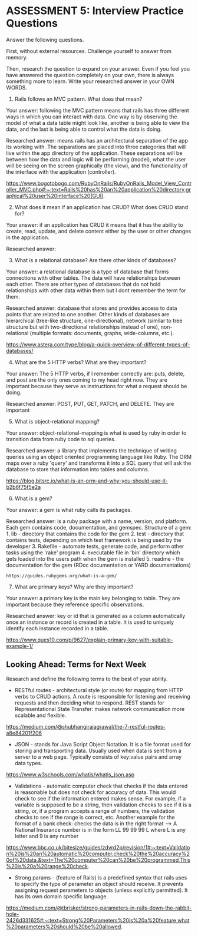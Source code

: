 # ASSESSMENT 5: Interview Practice Questions
Answer the following questions.

First, without external resources. Challenge yourself to answer from memory.

Then, research the question to expand on your answer. Even if you feel you have answered the question completely on your own, there is always something more to learn. Write your researched answer in your OWN WORDS.

1. Rails follows an MVC pattern. What does that mean?

  Your answer: following the MVC pattern means that rails has three different ways in which you can interact with data. One way is by observing the model of what a data table might look like, another is being able to view the data, and the last is being able to control what the data is doing.

  Researched answer: means rails has an architectural separation of the app its working with. The separations are placed into three categories that will live within the app directory of the application. These separations will be between how the data and logic will be performing (model), what the user will be seeing on the screen graphically (the view), and the functionality of the interface with the application (controller).

  https://www.bogotobogo.com/RubyOnRails/RubyOnRails_Model_View_Controller_MVC.php#:~:text=Rails%20has%20an%20application%20directory,graphical%20user%20interface%20(GUI).


2. What does it mean if an application has CRUD? What does CRUD stand for?

  Your answer: if an application has CRUD it means that it has the ability to create, read, update, and delete content either by the user or other changes in the application.

  Researched answer: 



3. What is a relational database? Are there other kinds of databases?

  Your answer: a relational database is a type of database that forms connections with other tables. The data will have relationships between each other. There are other types of databases that do not hold relationships with other data within them but I dont remember the term for them.  

  Researched answer: database that stores and provides access to data points that are related to one another. Other kinds of databases are hierarchical (tree-like structure, one-directional), network (similar to tree structure but with two-directional relationships instead of one), non-relational (multiple formats: documents, graphs, wide-columns, etc.). 

https://www.astera.com/type/blog/a-quick-overview-of-different-types-of-databases/

4. What are the 5 HTTP verbs? What are they important?

  Your answer: The 5 HTTP verbs, if I remember correctly are: puts, delete, and post are the only ones coming to my head right now. They are important because they serve as instructions for what a request should be doing.  

  Researched answer: POST, PUT, GET, PATCH, and DELETE. They are important 



5. What is object-relational mapping?

  Your answer: object-relational-mapping is what is used by ruby in order to transition data from ruby code to sql queries. 

  Researched answer: a library that implements the technique of writing queries using an object oriented programming language like Ruby. The ORM maps over a ruby 'query' and transforms it into a SQL query that will ask the database to store that information into tables and columns. 

  https://blog.bitsrc.io/what-is-an-orm-and-why-you-should-use-it-b2b6f75f5e2a

6. What is a gem?

  Your answer: a gem is what ruby calls its packages. 

  Researched answer: is a ruby package with a name, version, and platform. Each gem contains code, documentation, and gemspec. Structure of a gem: 
    1. lib - directory that contains the code for the gem
    2. test - directory that contains tests, depending on which test framework is being used by the developer
    3. Rakefile - automate tests, generate code, and perform other tasks using the 'rake' program
    4. executable file in 'bin' directory which gets loaded into the users path when the gem is installed
    5. readme - the documentation for the gem (RDoc documentation or YARD documentations) 

    https://guides.rubygems.org/what-is-a-gem/



7. What are primary keys? Why are they important?

  Your answer: a primary key is the main key belonging to table. They are important because they reference specific observations.

  Researched answer: key or id that is generated as a column automatically once an instance or record is created in a table. It is used to uniquely identify each instance recorded in a table.

  https://www.ques10.com/p/9627/explain-primary-key-with-suitable-example-1/



## Looking Ahead: Terms for Next Week

Research and define the following terms to the best of your ability.

- RESTful routes - architectural style (or route) for mapping from HTTP verbs to CRUD actions. A route is responsible for listening and receiving requests and then deciding what to respond. REST stands for Representational State Transfer: makes network communication more scalable and flexible.

https://medium.com/@shubhangirajagrawal/the-7-restful-routes-a8e84201f206

- JSON - stands for Java Script Object Notation. It is a file format used for storing and transporting data. Usually used when data is sent from a server to a web page. Typically consists of key:value pairs and array data types.

https://www.w3schools.com/whatis/whatis_json.asp

- Validations - automatic computer check that checks if the data entered is reasonable but does not check for accuracy of data. This would check to see if the information entered makes sense. For example, if a variable is supposed to be a string, then validation checks to see if it is a string, or, if a program accepts a range of numbers, the validation checks to see if the range is correct, etc. 
Another example for the format of a bank check: checks the data is in the right format --> A National Insurance number is in the form LL 99 99 99 L where L is any letter and 9 is any number

https://www.bbc.co.uk/bitesize/guides/zdvrd2p/revision/1#:~:text=Validation%20is%20an%20automatic%20computer,check%20the%20accuracy%20of%20data.&text=The%20computer%20can%20be%20programmed,This%20is%20a%20range%20check.

- Strong params - (feature of Rails) is a predefined syntax that rails uses to specify the type of perameter an object should receive. It prevents assigning request perameters to objects (unless explicitly permitted). It has its own domain specific language.   

https://medium.com/@tbrisker/strong-parameters-in-rails-down-the-rabbit-hole-2426d331625#:~:text=Strong%20Parameters%20is%20a%20feature,what%20parameters%20should%20be%20allowed.

